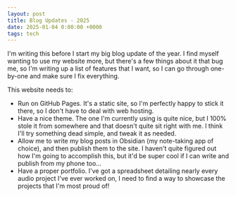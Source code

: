 ```yaml
---
layout: post
title: Blog Updates - 2025
date: 2025-01-04 0:00:00 +0000
tags: tech
---
```


I'm writing this before I start my big blog update of the year. I find myself wanting to use my website more, but there's a few things about it that bug me, so I'm writing up a list of features that I want, so I can go through one-by-one and make sure I fix everything. 

This website needs to:
- Run on GitHub Pages. It's a static site, so I'm perfectly happy to stick it there, so I don't have to deal with web hosting.
- Have a nice theme. The one I'm currently using is quite nice, but I 100% stole it from somewhere and that doesn't quite sit right with me. I think I'll try something dead simple, and tweak it as needed.
- Allow me to write my blog posts in Obsidian (my note-taking app of choice), and then publish them to the site. I haven't quite figured out how I'm going to accomplish this, but it'd be super cool if I can write and publish from my phone too...
- Have a proper portfolio. I've got a spreadsheet detailing nearly every audio project I've ever worked on, I need to find a way to showcase the projects that I'm most proud of!

